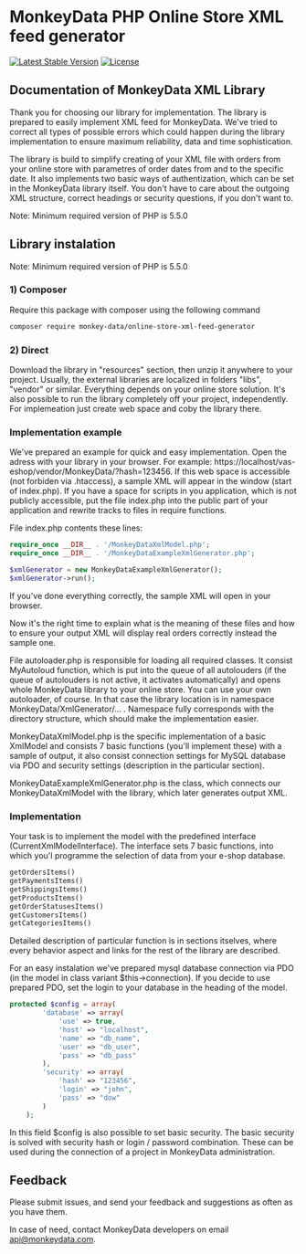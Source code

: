 # MonkeyData PHP Online Store XML feed generator

[![Latest Stable Version](https://poser.pugx.org/monkey-data/online-store-xml-feed-generator/v/stable)](https://packagist.org/packages/monkey-data/online-store-xml-feed-generator)
[![License](https://poser.pugx.org/monkey-data/online-store-xml-feed-generator/license)](https://packagist.org/packages/monkey-data/online-store-xml-feed-generator)


## Documentation of MonkeyData XML Library
Thank you for choosing our library for implementation. The library is prepared to easily implement XML feed for MonkeyData. We've tried to correct all types of possible errors which could happen during the library implementation to ensure maximum reliability, data and time sophistication.

The library is build to simplify creating of your XML file with orders from your online store with parametres of order dates from and to the specific date. It also implements two basic ways of authentization, which can be set in the MonkeyData library itself. You don't have to care about the outgoing XML structure, correct headings or security questions, if you don't want to.

Note: Minimum required version of PHP is 5.5.0

## Library instalation
Note: Minimum required version of PHP is 5.5.0
### 1) Composer
Require this package with composer using the following command
```bash
composer require monkey-data/online-store-xml-feed-generator
```
### 2) Direct
Download the library in "resources" section, then unzip it anywhere to your project. Usually, the external libraries are localized in folders "libs", "vendor" or similar. Everything depends on your online store solution. It's also possible to run the library completely off your project, independently. For implemeation just create web space and coby the library there.

### Implementation example
We've prepared an example for quick and easy implementation.  Open the adress with your library in your browser. For example: https://localhost/vas-eshop/vendor/MonkeyData/?hash=123456. If this web space is accessible (not forbiden via .htaccess), a sample XML will appear in the window (start of index.php). If you have a space for scripts in you application, which is not publicly accessible, put the file index.php into the public part of your application and rewrite tracks to files in require functions.

File index.php contents these lines:

```php
require_once __DIR__ . '/MonkeyDataXmlModel.php';
require_once __DIR__ . '/MonkeyDataExampleXmlGenerator.php';

$xmlGenerator = new MonkeyDataExampleXmlGenerator();
$xmlGenerator->run();
```


If you've done everything correctly, the sample XML will open in your browser. 

Now it's the right time to explain what is the meaning of these files and how to ensure your output XML will display real orders correctly instead the sample one.

File autoloader.php is responsible for loading all required classes. It consist MyAutoloud function, which is put into the queue of all autolouders (if the queue of autolouders is not active, it activates automatically) and opens whole MonkeyData library to your online store. You can use your own autoloader, of course. In that case the library location is in namespace MonkeyData/XmlGenerator/... . Namespace fully corresponds with the directory structure, which should make the implementation easier.

MonkeyDataXmlModel.php is the specific implementation of a basic XmlModel and consists 7 basic functions (you'll implement these) with a sample of output, it also consist connection settings for MySQL database via PDO and security settings (description in the particular section). 

MonkeyDataExampleXmlGenerator.php is the class, which connects our MonkeyDataXmlModel with the library, which later generates output XML.

### Implementation
Your task is to implement the model with the predefined interface (CurrentXmlModelInterface). The interface sets 7 basic functions, into which you'l programme the selection of data from your e-shop database. 
```php
getOrdersItems()
getPaymentsItems()
getShippingsItems()
getProductsItems()
getOrderStatusesItems()
getCustomersItems()
getCategoriesItems()
```
Detailed description of particular function is in sections itselves, where every behavior aspect and links for the rest of the library are described.

For an easy instalation we've prepared mysql database connection via PDO (in the model in class variant $this->connection). If you decide to use prepared PDO, set the login to your database in the heading of the model.
```php
protected $config = array(
        'database' => array(
            'use' => true,
            'host' => "localhost",
            'name' => "db_name",
            'user' => "db_user",
            'pass' => "db_pass"
        ),
        'security' => array(
            'hash' => "123456",
            'login' => "john",
            'pass' => "dow"
        )
    );
```


In this field $config is also possible to set basic security. The basic security is solved with security hash or login / password combination. These can be used during the connection of a project in MonkeyData administration.


## Feedback

Please submit issues, and send your feedback and suggestions as often as you have them.

In case of need, contact MonkeyData developers on email api@monkeydata.com.
